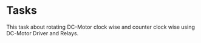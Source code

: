 # Tasks
 
This task about rotating DC-Motor clock wise and counter clock wise using DC-Motor Driver and Relays.
